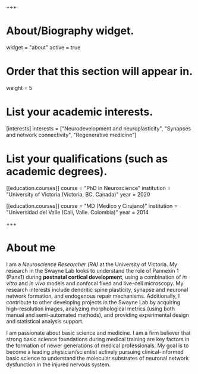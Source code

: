 +++
# About/Biography widget.
widget = "about"
active = true

# Order that this section will appear in.
weight = 5

# List your academic interests.
[interests]
  interests = ["Neurodevelopment and neuroplasticity", "Synapses and network connectivity", "Regenerative medicine"]
# List your qualifications (such as academic degrees).
[[education.courses]]
  course = "PhD in Neuroscience"
  institution = "University of Victoria (Victoria, BC. Canada)"
  year = 2020

[[education.courses]]
  course = "MD (Medico y Cirujano)"
  institution = "Universidad del Valle (Cali, Valle. Colombia)"
  year = 2014

+++

# About me

I am a _Neuroscience Researcher (RA)_ at the University of Victoria. My research in the Swayne Lab looks to understand the role of Pannexin 1 (Panx1) during **postnatal cortical development**, using a combination of _in vitro_ and _in vivo_ models and confocal fixed and live-cell microscopy. My research interests include dendritic spine plasticity, synapse and neuronal network formation, and endogenous repair mechanisms. Additionally, I contribute to other developing projects in the Swayne Lab by acquiring high-resolution images, analyzing morphological metrics (using both manual and semi-automated methods), and providing experimental design and statistical analysis support.

I am passionate about basic science and medicine. I am a firm believer that strong basic science foundations during medical training are key factors in the formation of newer generations of medical professionals. My goal is to become a leading physician/scientist actively pursuing clinical-informed basic science to understand the molecular substrates of neuronal network dysfunction in the injured nervous system. 
